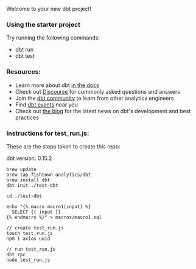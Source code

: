 Welcome to your new dbt project!

### Using the starter project

Try running the following commands:
- dbt run
- dbt test


### Resources:
- Learn more about dbt [in the docs](https://docs.getdbt.com/docs/introduction)
- Check out [Discourse](https://discourse.getdbt.com/) for commonly asked questions and answers
- Join the [dbt community](http://community.getbdt.com/) to learn from other analytics engineers
- Find [dbt events](https://events.getdbt.com) near you
- Check out [the blog](https://blog.getdbt.com/) for the latest news on dbt's development and best practices

### Instructions for test_run.js:
These are the steps taken to create this repo:

dbt version: 0.15.2

```
brew update
brew tap fishtown-analytics/dbt
brew install dbt
dbt init ./test-dbt

cd ./test-dbt

echo "{% macro macro1(input) %}
  SELECT {{ input }}
{% endmacro %}" > macros/macro1.sql

// create test_run.js
touch test_run.js
npm i axios uuid

// run test_run.js
dbt rpc
node test_run.js
```